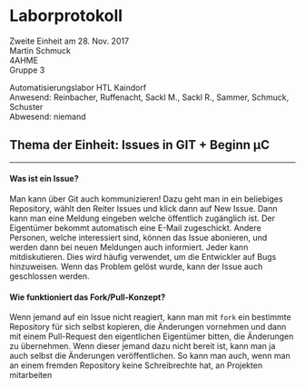 # Laborprotokoll  
Zweite Einheit am 28. Nov. 2017  
Martin Schmuck  
4AHME  
Gruppe 3

Automatisierungslabor HTL Kaindorf  
Anwesend: Reinbacher, Ruffenacht, Sackl M., Sackl R., Sammer, Schmuck, Schuster  
Abwesend: niemand  

## Thema der Einheit: Issues in GIT + Beginn µC
__________

#### Was ist ein Issue? 
Man kann über Git auch kommunizieren! Dazu geht man in ein beliebiges Repository, wählt den Reiter Issues und klick dann auf New Issue. Dann kann man eine Meldung eingeben welche öffentlich zugänglich ist. Der Eigentümer bekommt automatisch eine E-Mail zugeschickt. Andere Personen, welche interessiert sind, können das Issue abonieren, und werden dann bei neuen Meldungen auch informiert. Jeder kann mitdiskutieren. Dies wird häufig verwendet, um die Entwickler auf Bugs hinzuweisen. Wenn das Problem gelöst wurde, kann der Issue auch geschlossen werden. 

#### Wie funktioniert das Fork/Pull-Konzept?
Wenn jemand auf ein Issue nicht reagiert, kann man mit `fork` ein bestimmte Repository für sich selbst kopieren, die Änderungen vornehmen und dann mit einem Pull-Request den eigentlichen Eigentümer bitten, die Änderungen zu übernehmen. Wenn dieser jemand dazu nicht bereit ist, kann man ja auch selbst die Änderungen veröffentlichen. So kann man auch, wenn man an einem fremden Repository keine Schreibrechte hat, an Projekten mitarbeiten
